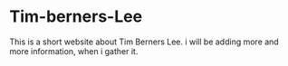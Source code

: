 # Tim-berners-Lee
This is a short website about Tim Berners Lee. i will be adding more and more information, when i gather it. 

